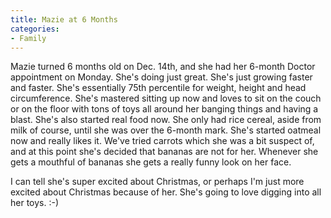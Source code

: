 ```yaml
---
title: Mazie at 6 Months
categories:
- Family
---
```


Mazie turned 6 months old on Dec. 14th, and she had her 6-month Doctor appointment on Monday. She's doing just great. She's just growing faster and faster. She's essentially 75th percentile for weight, height and head circumference. She's mastered sitting up now and loves to sit on the couch or on the floor with tons of toys all around her banging things and having a blast. She's also started real food now. She only had rice cereal, aside from milk of course, until she was over the 6-month mark. She's started oatmeal now and really likes it. We've tried carrots which she was a bit suspect of, and at this point she's decided that bananas are not for her. Whenever she gets a mouthful of bananas she gets a really funny look on her face.

I can tell she's super excited about Christmas, or perhaps I'm just more excited about Christmas because of her. She's going to love digging into all her toys. :-)

